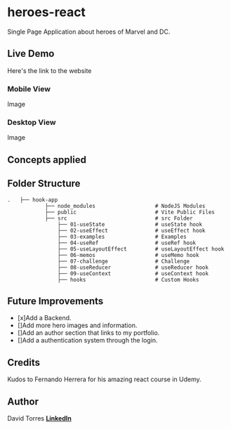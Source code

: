 # heroes-react
Single Page Application about heroes of Marvel and DC.

## Live Demo
Here's the link to the website

### Mobile View
Image 

### Desktop View
Image

## Concepts applied


## Folder Structure
    .   ├── hook-app
                ├── node_modules                   # NodeJS Modules
                ├── public                         # Vite Public Files
                ├── src                            # src Folder
                    ├── 01-useState                # useState hook
                    ├── 02-useEffect               # useEffect hook   
                    ├── 03-examples                # Examples
                    ├── 04-useRef                  # useRef hook
                    ├── 05-useLayoutEffect         # useLayoutEffect hook
                    ├── 06-memos                   # useMemo hook
                    ├── 07-challenge               # Challenge
                    ├── 08-useReducer              # useReducer hook
                    ├── 09-useContext              # useContext hook
                    ├── hooks                      # Custom Hooks

## Future Improvements
- [x]Add a Backend.
- []Add more hero images and information.
- []Add an author section that links to my portfolio.
- []Add a authentication system through the login.

## Credits
Kudos to Fernando Herrera for his amazing react course in Udemy.

## Author
David Torres [**LinkedIn**](https://www.linkedin.com/in/david-tc/)
